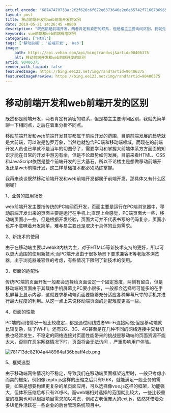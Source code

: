 ```yaml
---
arturl_encode: "68747470733a:2f2f626c6f672e6373646e2e6e65742f71667869657469616e:2f61727469636c652f64657461696c732f3930343036333735"
layout: post
title: 移动前端开发和web前端开发的区别
date: 2019-05-21 14:26:45 +0800
description: "既然都是前端开发，两者肯定有紧密的联系，但是楼主主要询问区别，我就先简单"
keywords: vue前端和web前端有啥区别
categories: ['Html']
tags: ['移动前端', '前端开发', 'Web']
image:
    path: https://api.vvhan.com/api/bing?rand=sj&artid=90406375
    alt: 移动前端开发和web前端开发的区别
artid: 90406375
render_with_liquid: false
featuredImage: https://bing.ee123.net/img/rand?artid=90406375
featuredImagePreview: https://bing.ee123.net/img/rand?artid=90406375
---
```


# 移动前端开发和web前端开发的区别

#### 

既然都是前端开发，两者肯定有紧密的联系，但是楼主主要询问区别，我就先简单聊一下相同点，之后在着重分析不同点。

移动前端开发和web前端开发其实都属于前端开发的范围，目前前端发展的趋势就是大前端，可以说是包罗万象，当然也就包含PC端和移动端领域，而现在的前端开发人员也已早就不是当年的切图仔了，需要学习和掌握大前端体系方方面面的知识才能在日常的开发中游刃有余，但是不论趋势如何发展，目前来看HTML、CSS和JavaScript依然是整个前端开发的三大基石。所以不论楼主是想做移动前端开发还是web前端开发，这三样基础技术都必须熟练掌握。

我再来谈谈既然移动前端开发和web前端开发都属于前端开发，那具体又有什么区别呢?

1、业务的应用场景

web前端开发主要指传统的PC端网页开发，页面主要是运行在PC端浏览器中，移动前端开发出来的页面主要是运行在手机上;直观上会感觉，PC端页面大一些，移动端页面小一些，但是根据开发经验，页面大可并不代表书写的代码复杂，页面小也并不意味着开发简单，难与易主要还是取决于具体的业务需求。

2、新技术的使用

由于在移动端主要以webkit内核为主，对于HTML5等新技术支持的更好，所以可以更大范围的使用新技术;而PC端开发由于很多场景下要求兼容IE等老版本浏览器，出于浏览器兼容性的考虑，有些情况下限制了新技术的使用。

3、页面的适配性

传统PC端的页面开发一般都会选择给页面设定一个固定宽度，两侧有留白，但是移动端的页面由于其载体手机屏幕比PC要小很多，一般都会选择尽可能多的在手机屏幕上显示内容，这就要求移动端页面要能够充分适应各种屏幕尺寸的手机并进行最大程度的利用。从这一点上来说移动端页面的适配难度更高一些。

4、页面的性能

PC端的网络情况一般比较稳定，都是通过网线或者Wi-Fi连接网络;但是移动端就比较复杂，除了Wi-Fi，还有2G、3G、4G甚至是在几种不同的网络连接中交替切换也经常发生，不稳定的网络连接对页面性能带来的挑战是移动端的页面资源不能太大，否则在恶劣网络情况下时，页面将会无法访问 ，严重影响用户体验。

![781713dc82104a448964af36bbaff4eb.png](http://picturecdn.ejianmedia.com/781713dc82104a448964af36bbaff4eb.png)

5、框架选型

由于移动端网络情况的不稳定，导致我们在移动端页面框架选型时，一般只考虑小而美的框架，例如像zepto.js这样的压缩之后只有9.6K，就能满足一般业务的需要，如果是想要构建更复杂的单页面应用，可以选择像vue.js这样的框架，功能强大，但体积压缩后却只有20多K。而web端相对选择的范围就比较大，一些比较重型的框架也可以根据项目需求加以考虑，例如古老但庞大的ext.js，依然凭借着众多UI组件活跃在一些企业的后台管理系统项目中。